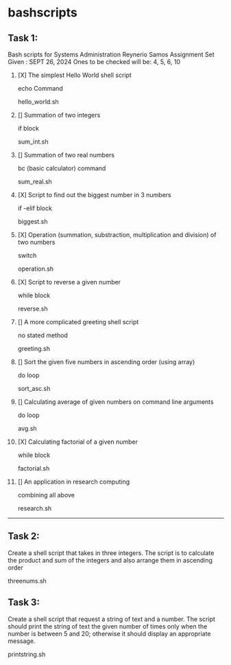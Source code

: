 # bashscripts
## Task 1:
Bash scripts for Systems Administration
Reynerio Samos
Assignment Set Given : SEPT 26, 2024
Ones to be checked will be: 4, 5, 6, 10

1) [X] The simplest Hello World shell script
   
    echo Command
   
    hello_world.sh

2) [] Summation of two integers
   
    if block
   
    sum_int.sh

3) [] Summation of two real numbers
   
    bc (basic calculator) command
   
    sum_real.sh

4) [X] Script to find out the biggest number in 3 numbers
     
    if -elif block
    
    biggest.sh

5) [X] Operation (summation, substraction, multiplication and division) of two numbers
    
    switch
    
    operation.sh

5) [X] Script to reverse a given number
    
    while block
    
    reverse.sh

6) [] A more complicated greeting shell script
    
    no stated method
    
    greeting.sh

7) [] Sort the given five numbers in ascending order (using array)
    
    do loop
    
    sort_asc.sh

8) [] Calculating average of given numbers on command line arguments
    
    do loop
    
    avg.sh

9) [X] Calculating factorial of a given number
    
    while block
    
    factorial.sh

10) [] An application in research computing
    
    combining all above
    
    research.sh

-------------------------------------------------

## Task 2:
Create a shell script that takes in three integers. The script is to calculate the product and sum of the integers and also arrange them in ascending order

threenums.sh

## Task 3: 
Create a shell script that request a string of text and a number. The script should print the string of text the given number of times only when the number is between 5 and 20; otherwise it should display an appropriate message.

printstring.sh
